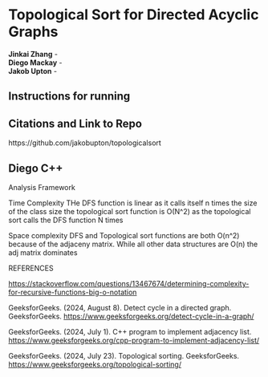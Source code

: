 # Topological Sort for Directed Acyclic Graphs
<b>Jinkai Zhang</b> - <br>
<b>Diego Mackay</b> - <br>
<b>Jakob Upton</b> - <br>

<h2>Instructions for running</h2>


<h2>Citations and Link to Repo</h2>
https://github.com/jakobupton/topologicalsort

<h2>Diego C++</h2>

Analysis Framework

Time Complexity
THe DFS function is linear as it calls itself n times the size of the class size
the topological sort function is O(N^2) as the topological sort calls the DFS function N times 

Space complexity 
DFS and Topological sort functions are both O(n^2) because of the adjaceny matrix. While all other data structures are O(n) the adj matrix dominates

REFERENCES

https://stackoverflow.com/questions/13467674/determining-complexity-for-recursive-functions-big-o-notation

GeeksforGeeks. (2024, August 8). Detect cycle in a directed graph. GeeksforGeeks. https://www.geeksforgeeks.org/detect-cycle-in-a-graph/ 

GeeksforGeeks. (2024, July 1). C++ program to implement adjacency list. https://www.geeksforgeeks.org/cpp-program-to-implement-adjacency-list/ 

GeeksforGeeks. (2024, July 23). Topological sorting. GeeksforGeeks. https://www.geeksforgeeks.org/topological-sorting/ 




